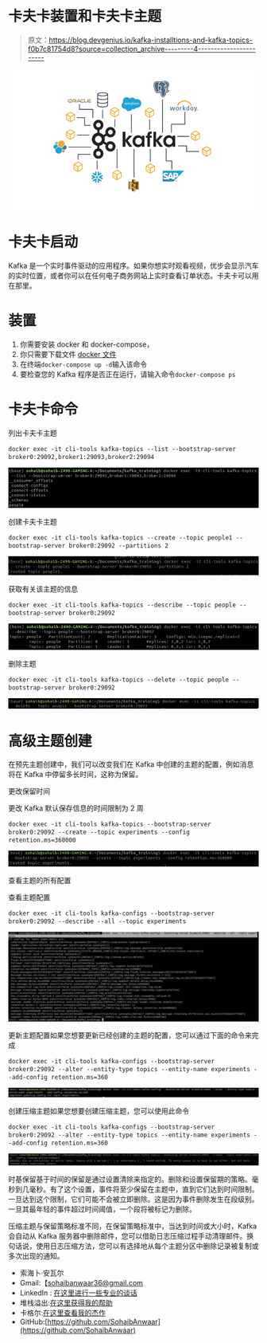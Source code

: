 # 卡夫卡装置和卡夫卡主题

> 原文：<https://blog.devgenius.io/kafka-installtions-and-kafka-topics-f0b7c81754d8?source=collection_archive---------4----------------------->

![](img/5ca06c674c407575d29ab5c9c642adff.png)

# 卡夫卡启动

Kafka 是一个实时事件驱动的应用程序。如果你想实时观看视频，优步会显示汽车的实时位置，或者你可以在任何电子商务网站上实时查看订单状态。卡夫卡可以用在那里。

# 装置

1.  你需要安装 docker 和 docker-compose，
2.  你只需要下载文件 [docker 文件](https://github.com/SohaibAnwaar/Kafka-KickStart/blob/main/docker-compose.yml)
3.  在终端`docker-compose up -d`输入该命令
4.  要检查您的 Kafka 程序是否正在运行，请输入命令`docker-compose ps`

# 卡夫卡命令

列出卡夫卡主题

```
docker exec -it cli-tools kafka-topics --list --bootstrap-server broker0:29092,broker1:29093,broker2:29094
```

![](img/5b43bc37df278ce268af4476a899ef36.png)

创建卡夫卡主题

```
docker exec -it cli-tools kafka-topics --create --topic people1 --bootstrap-server broker0:29092 --partitions 2
```

![](img/2d8274f3c3e6ec9a9d9aca56a38616df.png)

获取有关该主题的信息

```
docker exec -it cli-tools kafka-topics --describe --topic people --bootstrap-server broker0:29092
```

![](img/ce06f28484715bdb1bbdaa3f714f3f10.png)

删除主题

```
docker exec -it cli-tools kafka-topics --delete --topic people --bootstrap-server broker0:29092
```

![](img/a98c78bddc84b7ad5aa3deb5545e2e43.png)

# 高级主题创建

在预先主题创建中，我们可以改变我们在 Kafka 中创建的主题的配置，例如消息将在 Kafka 中停留多长时间，这称为保留。

更改保留时间

更改 Kafka 默认保存信息的时间限制为 2 周

```
docker exec -it cli-tools kafka-topics --bootstrap-server broker0:29092 --create --topic experiments --config retention.ms=360000
```

![](img/3f8b42f793a4810816ec1f08ae9b49b0.png)

查看主题的所有配置

查看主题配置

```
docker exec -it cli-tools kafka-configs --bootstrap-server broker0:29092 --describe --all --topic experiments
```

![](img/0b6926c7ce068846731e15719de81da7.png)

更新主题配置如果您想要更新已经创建的主题的配置，您可以通过下面的命令来完成

```
docker exec -it cli-tools kafka-configs --bootstrap-server broker0:29092 --alter --entity-type topics --entity-name experiments --add-config retention.ms=360
```

![](img/0ef1cbff1fe06cbf69d1449e228b8b27.png)

创建压缩主题如果您想要创建压缩主题，您可以使用此命令

```
docker exec -it cli-tools kafka-configs --bootstrap-server broker0:29092 --alter --entity-type topics --entity-name experiments --add-config retention.ms=360
```

![](img/0ad88b50fede3d45c73d3e90984df739.png)

时基保留基于时间的保留是通过设置清除来指定的。删除和设置保留期的策略。毫秒到几毫秒。有了这个设置，事件将至少保留在主题中，直到它们达到时间限制。一旦达到这个限制，它们可能不会被立即删除。这是因为事件删除发生在段级别。一旦其最年轻的事件超过时间阈值，一个段将被标记为删除。

压缩主题与保留策略标准不同，在保留策略标准中，当达到时间或大小时，Kafka 会自动从 Kafka 服务器中删除邮件，您可以借助日志压缩过程手动清理邮件。换句话说，使用日志压缩方法，您可以有选择地从每个主题分区中删除记录被复制或多次出现的通知。

*   索海卜·安瓦尔
*   Gmail:【sohaibanwaar36@gmail.com 
*   LinkedIn : [在这里进行一些专业的谈话](https://www.linkedin.com/in/sohaib-anwaar-4b7ba1187/)
*   堆栈溢出:[在这里获得我的帮助](https://stackoverflow.com/users/7959545/sohaib-anwaar)
*   卡格尔:[在这里查看我的杰作](https://www.kaggle.com/sohaibanwaar1203)
*   GitHub:[https://github.com/SohaibAnwaar](https://github.com/SohaibAnwaar)